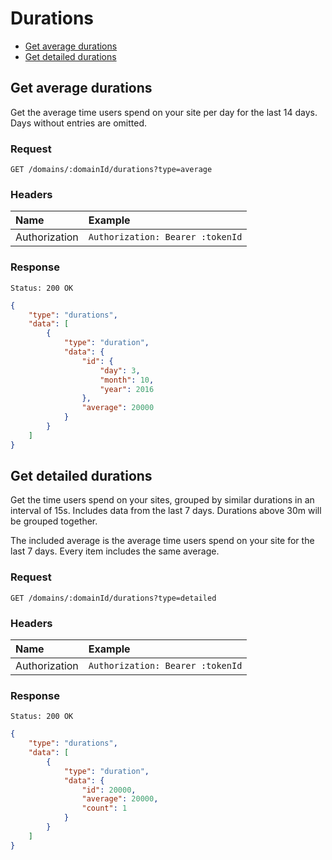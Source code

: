 # Durations

- [Get average durations](#get-average-durations)
- [Get detailed durations](#get-detailed-durations)

## Get average durations

Get the average time users spend on your site per day for the last 14 days. Days without entries are omitted.

### Request

```
GET /domains/:domainId/durations?type=average
```

### Headers

| Name | Example |
|:-----------|:------------|
| Authorization | `Authorization: Bearer :tokenId` |

### Response

```
Status: 200 OK
```

```json
{
	"type": "durations",
	"data": [
		{
			"type": "duration",
			"data": {
				"id": {
					"day": 3,
					"month": 10,
					"year": 2016
				},
				"average": 20000
			}
		}
	]
}
```

## Get detailed durations

Get the time users spend on your sites, grouped by similar durations in an interval of 15s. Includes data from the last 7 days. Durations above 30m will be grouped together.

The included average is the average time users spend on your site for the last 7 days. Every item includes the same average.

### Request

```
GET /domains/:domainId/durations?type=detailed
```

### Headers

| Name | Example |
|:-----------|:------------|
| Authorization | `Authorization: Bearer :tokenId` |

### Response

```
Status: 200 OK
```

```json
{
	"type": "durations",
	"data": [
		{
			"type": "duration",
			"data": {
				"id": 20000,
				"average": 20000,
				"count": 1
			}
		}
	]
}
```